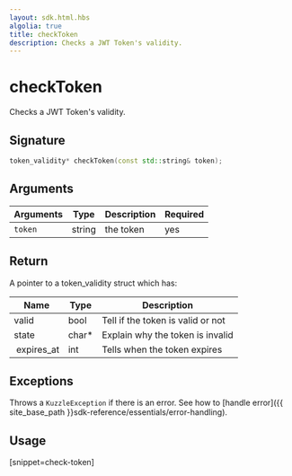```yaml
---
layout: sdk.html.hbs
algolia: true
title: checkToken
description: Checks a JWT Token's validity.
---
```


# checkToken

Checks a JWT Token's validity.

## Signature

```cpp
token_validity* checkToken(const std::string& token);
```

## Arguments

| Arguments    | Type    | Description | Required
|--------------|---------|-------------|----------
| `token`      | string  | the token   | yes

## Return

A pointer to a token_validity struct which has:

| Name                | Type     | Description                        
| ------------------- | -------- | -----------------------------------
| valid               | bool     | Tell if the token is valid or not
| state               | char\*   | Explain why the token is invalid
| expires_at          | int      | Tells when the token expires

## Exceptions

Throws a `KuzzleException` if there is an error. See how to [handle error]({{ site_base_path }}sdk-reference/essentials/error-handling).

## Usage

[snippet=check-token]
